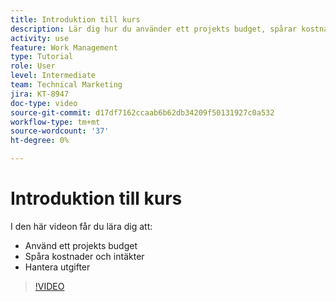 ```yaml
---
title: Introduktion till kurs
description: Lär dig hur du använder ett projekts budget, spårar kostnader och intäkter och hanterar utgifter i  [!DNL &#x200B; Workfront].
activity: use
feature: Work Management
type: Tutorial
role: User
level: Intermediate
team: Technical Marketing
jira: KT-8947
doc-type: video
source-git-commit: d17df7162ccaab6b62db34209f50131927c0a532
workflow-type: tm+mt
source-wordcount: '37'
ht-degree: 0%

---
```


# Introduktion till kurs

I den här videon får du lära dig att:

* Använd ett projekts budget
* Spåra kostnader och intäkter
* Hantera utgifter

>[!VIDEO](https://video.tv.adobe.com/v/3436420/?quality=12&learn=on&enablevpops&captions=swe)
